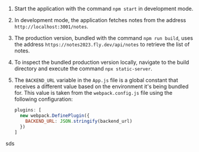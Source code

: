 1. Start the application with the command `npm start` in development mode.
2. In development mode, the application fetches notes from the address `http://localhost:3001/notes`.
3. The production version, bundled with the command `npm run build`, uses the address `https://notes2023.fly.dev/api/notes` to retrieve the list of notes.
4. To inspect the bundled production version locally, navigate to the build directory and execute the command `npx static-server`.
5. The `BACKEND_URL` variable in the `App.js` file is a global constant that receives a different value based on the environment it's being bundled for. This value is taken from the `webpack.config.js` file using the following configuration:

   ```javascript
   plugins: [
     new webpack.DefinePlugin({
       BACKEND_URL: JSON.stringify(backend_url)
     })
   ]
sds